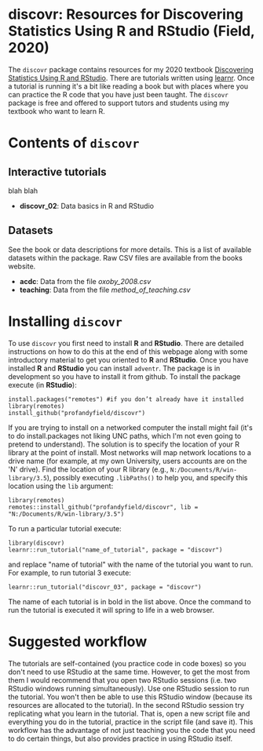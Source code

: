 # discovr: Resources for Discovering Statistics Using R and RStudio (Field, 2020)
The `discovr` package contains resources for my 2020 textbook [Discovering Statistics Using R and RStudio](https://www.discoveringstatistics.com/books/discovering-statistics-using-r/). There are tutorials written using [learnr](https://rstudio.github.io/learnr/). Once a tutorial is running it's a bit like reading a book but with places where you can practice the R code that you have just been taught. The `discovr` package is free and offered to support tutors and students using my textbook who want to learn R.
 
# Contents of `discovr`

## Interactive tutorials

blah blah

* **discovr_02**: Data basics in R and RStudio


## Datasets

See the book or data descriptions for more details. This is a list of available datasets within the package. Raw CSV files are available from the books website.

* **acdc**: Data from the file *oxoby_2008.csv*
* **teaching**: Data from the file *method_of_teaching.csv*


# Installing `discovr`

To use `discovr` you first need to install **R** and **RStudio**. There are detailed instructions on how to do this at the end of this webpage along with some introductory material to get you oriented to **R** and **RStudio**. Once you have installed **R** and **RStudio** you can install `adventr`. The package is in development so you have to install it from github. To install the package execute (in **RStudio**):

```{r, eval = FALSE}
install.packages("remotes") #if you don’t already have it installed
library(remotes)
install_github("profandyfield/discovr")
```

If you are trying to install on a networked computer the install might fail (it's to do install.packages not liking UNC paths, which I'm not even going to pretend to understand). The solution is to specify the location of your R library at the point of install. Most networks will map network locations to a drive name (for example, at my own University, users accounts are on the 'N' drive). Find the location of your R library (e.g., `N:/Documents/R/win-library/3.5`), possibly executing `.libPaths()` to help you, and specify this location using the `lib` argument:

```
library(remotes) 
remotes::install_github("profandyfield/discovr", lib = "N:/Documents/R/win-library/3.5")
```

To run a particular tutorial execute:

```{r, eval = FALSE}
library(discovr)
learnr::run_tutorial("name_of_tutorial", package = "discovr")
```

and replace "name of tutorial" with the name of the tutorial you want to run. For example, to run tutorial 3 execute:

```{r, eval = FALSE}
learnr::run_tutorial("discovr_03", package = "discovr")
```

The name of each tutorial is in bold in the list above. Once the command to run the tutorial is executed it will spring to life in a web browser.

# Suggested workflow

The tutorials are self-contained (you practice code in code boxes) so you don't need to use RStudio at the same time. However, to get the most from them I would recommend that you open two RStudio sessions (i.e. two RStudio windows running simultaneously). Use one RStudio session to run the tutorial. You won't then be able to use this RStudio window (because its resources are allocated to the tutorial). In the second RStudio session try replicating what you learn in the tutorial. That is, open a new script file and everything you do in the tutorial, practice in the script file (and save it). This workflow has the advantage of not just teaching you the code that you need to do certain things, but also provides practice in using RStudio itself.
